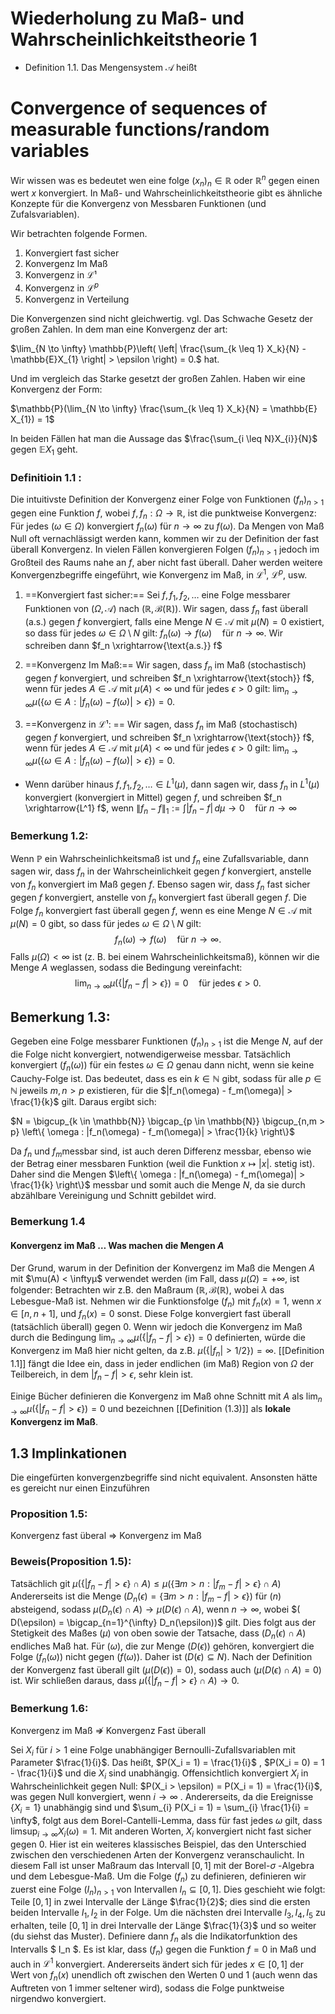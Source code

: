 # Wiederholung zu  Maß- und Wahrscheinlichkeitstheorie 1

-  Definition 1.1. Das Mengensystem $\mathcal{A}$ heißt
# Convergence of sequences of measurable functions/random variables

Wir wissen was es bedeutet wen eine folge $(x_{n})_{n} \in \mathbb{R} \text{ oder } \mathbb{R}^n$ gegen einen wert $x$ konvergiert. 
In Maß- und Wahrscheinlichkeitstheorie gibt es ähnliche Konzepte für die Konvergenz von Messbaren Funktionen (und Zufalsvariablen).

Wir betrachten folgende Formen.
1. Konvergiert fast sicher
2. Konvergenz Im Maß
3. Konvergenz in $\mathcal{L}¹$
4. Konvergenz in $\mathcal{L}^p$
5. Konvergenz in Verteilung

Die Konvergenzen sind nicht gleichwertig. vgl. Das Schwache Gesetz  der großen Zahlen.
In dem man eine Konvergenz der art:

$\lim_{N \to \infty} \mathbb{P}\left( \left| \frac{\sum_{k \leq 1} X_k}{N} - \mathbb{E}X_{1} \right| > \epsilon \right) = 0.$ 
hat.

Und im vergleich das Starke gesetzt der großen Zahlen. Haben wir eine Konvergenz der Form:

$\mathbb{P}(\lim_{N \to \infty} \frac{\sum_{k \leq 1} X_k}{N} = \mathbb{E} X_{1}) = 1$

In beiden Fällen hat man die Aussage das $\frac{\sum_{i \leq N}X_{i}}{N}$ gegen $\mathbb{E}X_{1}$ geht.
### Definitioin 1.1 :

Die intuitivste Definition der Konvergenz einer Folge von Funktionen $(f_n)_{n > 1}$ gegen eine Funktion $f$, wobei $f, f_n: \Omega \to \mathbb{R}$, ist die punktweise Konvergenz: 
Für jedes $(\omega \in \Omega)$ konvergiert $f_n(\omega)$ für $n \to \infty$  zu $f(\omega)$. Da Mengen von Maß Null oft vernachlässigt werden kann, kommen wir zu der Definition der fast überall Konvergenz. In vielen Fällen konvergieren Folgen $(f_n)_{n > 1}$ jedoch im Großteil des Raums nahe an  $f$, aber nicht fast überall. Daher werden weitere Konvergenzbegriffe eingeführt, wie Konvergenz im Maß, in $\mathcal{L}^1$, $\mathcal{L}^p$, usw.

1. ==Konvergiert fast sicher:==
Sei $f, f_1, f_2, \dots$ eine Folge messbarer Funktionen von $(\Omega, \mathcal{A})$ nach $(\mathbb{R}, \mathcal{B}(\mathbb{R}))$. 
Wir sagen, dass $f_n$ fast überall (a.s.) gegen $f$  konvergiert, falls eine Menge $N \in \mathcal{A}$ mit  $\mu(N) = 0$ existiert, so dass für jedes $\omega \in \Omega \setminus N$ gilt: $f_n(\omega) \to f(\omega) \quad \text{für } n \to \infty.$  Wir schreiben dann $f_n \xrightarrow{\text{a.s.}} f$ 

2. ==Konvergenz Im Maß:==
Wir sagen, dass $f_n$ im Maß (stochastisch) gegen $f$ konvergiert, und schreiben $f_n \xrightarrow{\text{stoch}} f$, wenn für jedes $A \in \mathcal{A}$ mit $\mu(A) < \infty$ und für jedes $\epsilon > 0$ gilt:  $\lim_{n \to \infty} \mu\left(\{ \omega \in A : |f_n(\omega) - f(\omega)| > \epsilon \} \right) = 0$.

3. ==Konvergenz in $\mathcal{L}¹$: ==
 Wir sagen, dass $f_n$ im Maß (stochastisch) gegen $f$ konvergiert, und schreiben $f_n \xrightarrow{\text{stoch}} f$, wenn für jedes $A \in \mathcal{A}$ mit $\mu(A) < \infty$ und für jedes $\epsilon > 0$ gilt:  $\lim_{n \to \infty} \mu\left(\{ \omega \in A : |f_n(\omega) - f(\omega)| > \epsilon \} \right) = 0.$ 

- Wenn darüber hinaus $f, f_1, f_2, \dots \in L^1(\mu)$, dann sagen wir, dass $f_n$ in $L^1(\mu)$ konvergiert (konvergiert in Mittel) gegen $f$, und schreiben $f_n \xrightarrow{L^1} f$, wenn $\|f_n - f\|_1 := \int |f_n - f| \, d\mu \to 0 \quad \text{für } n \to \infty$

### Bemerkung 1.2:

Wenn $\mathbb{P}$ ein Wahrscheinlichkeitsmaß ist und $f_n$ eine Zufallsvariable, dann sagen wir, dass $f_n$ in der Wahrscheinlichkeit gegen $f$ konvergiert, anstelle von $f_n$ konvergiert im Maß gegen $f$. 
Ebenso sagen wir, dass $f_n$ fast sicher gegen $f$ konvergiert, anstelle von $f_n$ konvergiert fast überall gegen $f$. 
Die Folge $f_n$ konvergiert fast überall gegen $f$, wenn es eine Menge $N \in \mathcal{A}$ mit $\mu(N) = 0$ gibt, so dass für jedes $\omega \in \Omega \setminus N$ gilt: $$ f_n(\omega) \to f(\omega) \quad \text{für } n \to \infty. $$ Falls $\mu(\Omega) < \infty$ ist (z. B. bei einem Wahrscheinlichkeitsmaß), können wir die Menge $A$ weglassen, sodass die Bedingung vereinfacht: $$ \lim_{n \to \infty} \mu\left(\{ |f_n - f| > \epsilon \} \right) = 0 \quad \text{für jedes } \epsilon > 0. $$
## Bemerkung 1.3:

Gegeben eine Folge messbarer Funktionen $(f_n)_{n>1}$ ist die Menge $N$, auf der die Folge nicht konvergiert, notwendigerweise messbar. Tatsächlich konvergiert $(f_n(\omega))$ für ein festes $\omega \in \Omega$  genau dann nicht, wenn sie keine Cauchy-Folge ist. Das bedeutet, dass es ein $k\in \mathbb{N}$ gibt, sodass für alle $p \in \mathbb{N}$ jeweils $m,n>p$ existieren, für die $|f_n(\omega) - f_m(\omega)| > \frac{1}{k}$ gilt. Daraus ergibt sich:

$N = \bigcup_{k \in \mathbb{N}} \bigcap_{p \in \mathbb{N}} \bigcup_{n,m > p} \left\{ \omega : |f_n(\omega) - f_m(\omega)| > \frac{1}{k} \right\}$

Da $f_n$ und $f_m$​ messbar sind, ist auch deren Differenz messbar, ebenso wie der Betrag einer messbaren Funktion (weil die Funktion $x \mapsto |x|$. stetig ist). Daher sind die Mengen $\left\{ \omega : |f_n(\omega) - f_m(\omega)| > \frac{1}{k} \right\}$ messbar und somit auch die Menge $N$, da sie durch abzählbare Vereinigung und Schnitt gebildet wird.

### Bemerkung 1.4
#### Konvergenz im Maß $\dots$ Was machen die Mengen $A$ 

Der Grund, warum in der Definition der Konvergenz im Maß die Mengen $A$ mit $\mu(A) < \inftyμ$ verwendet werden (im Fall, dass $\mu(\Omega) = +\infty$, ist folgender: Betrachten wir z.B. den Maßraum $(\mathbb{R}, \mathcal{B}(\mathbb{R})$, wobei $\lambda$ das Lebesgue-Maß ist. 
Nehmen wir die Funktionsfolge $(f_n)$ mit $f_n(x) = 1$, wenn $x \in [n, n+1]$, und $f_n(x) = 0$ sonst. Diese Folge konvergiert fast überall (tatsächlich überall) gegen $0$. Wenn wir jedoch die Konvergenz im Maß durch die Bedingung $\lim_{n \to \infty} \mu(\{ |f_n - f| > \epsilon \}) = 0$ definierten, würde die Konvergenz im Maß hier nicht gelten, da z.B. $\mu(\{ |f_n| > 1/2 \}) = \infty$. [[Definition 1.1]] fängt die Idee ein, dass in jeder endlichen (im Maß) Region von $\Omega$ der Teilbereich, in dem $|f_n - f| > \epsilon$, sehr klein ist.

Einige Bücher definieren die Konvergenz im Maß ohne Schnitt mit $A$ als $\lim_{n \to \infty} \mu(\{ |f_n - f| > \epsilon \}) = 0$ und bezeichnen [[Definition (1.3)]] als **lokale Konvergenz im Maß**.

## 1.3 Implinkationen 
Die eingefürten konvergenzbegriffe sind nicht equivalent. 
Ansonsten hätte es gereicht nur einen Einzuführen

### Proposition 1.5: 

Konvergenz fast überal $\Rightarrow$ Konvergenz im Maß

### Beweis(Proposition 1.5):

Tatsächlich git $\mu(\{ |f_n - f| > \epsilon \} \cap A) \leq \mu(\{ \exists m > n : |f_m - f| > \epsilon \} \cap A)$
Andererseits ist die Menge $( D_n(\epsilon) = \{ \exists m > n : |f_m - f| > \epsilon \} )$ für $(n)$ absteigend, sodass
$\mu(D_n(\epsilon) \cap A) \to \mu(D(\epsilon) \cap A) \text{, wenn } n \to \infty,$ wobei $( D(\epsilon) = \bigcap_{n=1}^{\infty} D_n(\epsilon))$ gilt. Dies folgt aus der Stetigkeit des Maßes $(\mu)$ von oben sowie der Tatsache, dass $( D_n(\epsilon) \cap A )$ endliches Maß hat. Für $(\omega)$, die zur Menge $( D(\epsilon))$ gehören, konvergiert die Folge $( f_n(\omega))$ nicht gegen $( f(\omega))$. Daher ist $( D(\epsilon) \subseteq N )$. Nach der Definition der Konvergenz fast überall gilt $(\mu(D(\epsilon)) = 0)$, sodass auch $(\mu(D(\epsilon) \cap A) = 0)$  ist. Wir schließen daraus, dass $\mu(\{ |f_n - f| > \epsilon \} \cap A) \to 0.$

### Bemerkung 1.6:  
Konvergenz im Maß $\nRightarrow$ Konvergenz Fast überall

Sei $X_i$ für $i > 1$ eine Folge unabhängiger Bernoulli-Zufallsvariablen mit Parameter $\frac{1}{i}$. Das heißt, $P(X_i = 1) = \frac{1}{i}$  ,  $P(X_i = 0) = 1 - \frac{1}{i}$ und die $X_i$ sind unabhängig. Offensichtlich konvergiert $X_i$ in Wahrscheinlichkeit gegen Null: $P(X_i > \epsilon) = P(X_i = 1) = \frac{1}{i}$, was gegen Null konvergiert, wenn $i \to \infty$ . Andererseits, da die Ereignisse $\{ X_i = 1 \}$ unabhängig sind und $\sum_{i} P(X_i = 1) = \sum_{i} \frac{1}{i} = \infty$, folgt aus dem Borel-Cantelli-Lemma, dass für fast jedes $\omega$ gilt, dass $\limsup_{i \to \infty} X_i(\omega) = 1$. Mit anderen Worten, $X_i$ konvergiert nicht fast sicher gegen $0$. Hier ist ein weiteres klassisches Beispiel, das den Unterschied zwischen den verschiedenen Arten der Konvergenz veranschaulicht. In diesem Fall ist unser Maßraum das Intervall $[0, 1]$ mit der Borel-$\sigma$ -Algebra und dem Lebesgue-Maß. Um die Folge $(f_n)$ zu definieren, definieren wir zuerst eine Folge $(I_n)_{n > 1}$ von Intervallen $I_n \subseteq [0, 1]$. Dies geschieht wie folgt: Teile $[0, 1]$ in zwei Intervalle der Länge $\frac{1}{2}$; dies sind die ersten beiden Intervalle $I_1, I_2$ in der Folge. Um die nächsten drei Intervalle $I_3, I_4, I_5$ zu erhalten, teile $[0, 1]$ in drei Intervalle der Länge $\frac{1}{3}$ und so weiter (du siehst das Muster). Definiere dann $f_n$ als die Indikatorfunktion des Intervalls $ I_n $. Es ist klar, dass $(f_n)$ gegen die Funktion $f = 0$ in Maß und auch in $\mathcal{L}^1$ konvergiert. Andererseits ändert sich für jedes $x \in [0, 1]$ der Wert von $f_n(x)$ unendlich oft zwischen den Werten $0$ und $1$ (auch wenn das Auftreten von $1$ immer seltener wird), sodass die Folge punktweise nirgendwo konvergiert.